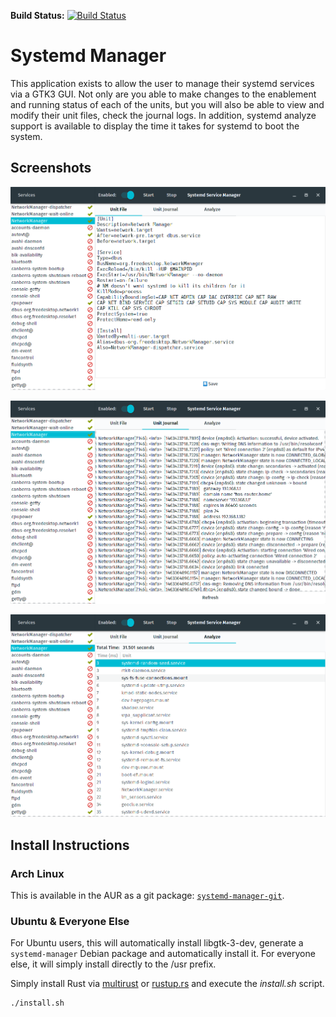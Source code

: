**Build Status:** [![Build Status](https://travis-ci.org/mmstick/systemd-manager.png?branch=master)](https://travis-ci.org/mmstick/systemd-manager)

# Systemd Manager

This application exists to allow the user to manage their systemd services via a GTK3 GUI. Not only are you able to make changes to the enablement and running status of each of the units, but you will also be able to view and modify their unit files, check the journal logs. In addition, systemd analyze support is available to display the time it takes for systemd to boot the system.

## Screenshots

![Unit Files](screenshot-unit-file.png)

![Unit Journal](screenshot-unit-journal.png)

![Analyze](screenshot-analyze.png)

## Install Instructions

### Arch Linux

This is available in the AUR as a git package: [`systemd-manager-git`](https://aur.archlinux.org/packages/systemd-manager-git/).

### Ubuntu & Everyone Else

For Ubuntu users, this will automatically install libgtk-3-dev, generate a `systemd-manager` Debian package and automatically install it. For everyone else, it will simply install directly to the /usr prefix.

Simply install Rust via [multirust](https://github.com/brson/multirust) or [rustup.rs](https://www.rustup.rs/) and execute the _install.sh_ script.

```sh
./install.sh
```
